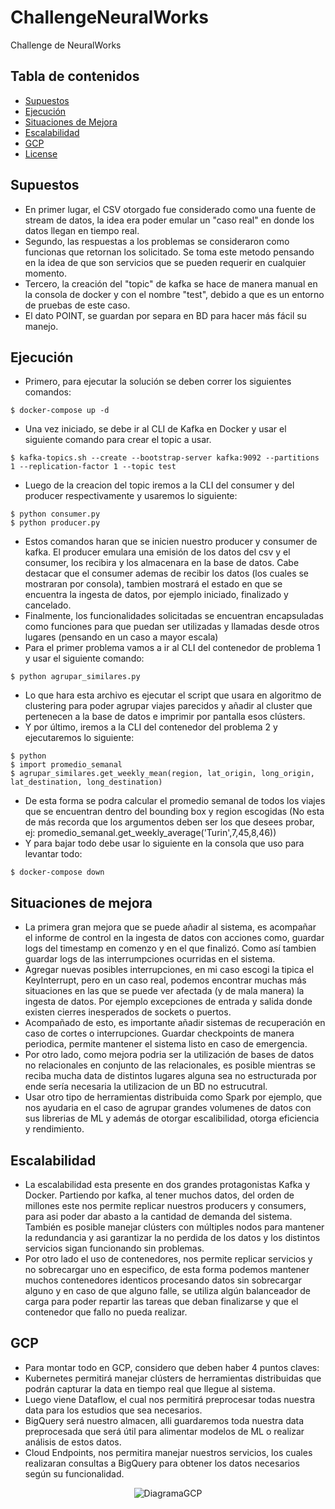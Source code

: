 # ChallengeNeuralWorks
Challenge de NeuralWorks

## Tabla de contenidos

- [Supuestos](#Supuestos)
- [Ejecución](#Ejecucion)
- [Situaciones de Mejora](#Situaciones_de_Mejoras)
- [Escalabilidad](#Escalabilidad)
- [GCP](#GCP)
- [License](#license)

## Supuestos
- En primer lugar, el CSV otorgado fue considerado como una fuente de stream de datos, la idea era poder emular un "caso real" en donde los datos llegan en tiempo real.
- Segundo, las respuestas a los problemas se consideraron como funcionas que retornan los solicitado. Se toma este metodo pensando en la idea de que son servicios que se pueden requerir en cualquier momento.
- Tercero, la creación del "topic" de kafka se hace de manera manual en la consola de docker y con el nombre "test", debido a que es un entorno de pruebas de este caso.
- El dato POINT, se guardan por separa en BD para hacer más fácil su manejo.

## Ejecución
- Primero, para ejecutar la solución se deben correr los siguientes comandos:
```shell
$ docker-compose up -d
```
- Una vez iniciado, se debe ir al CLI de Kafka en Docker y usar el siguiente comando para crear el topic a usar.
```shell
$ kafka-topics.sh --create --bootstrap-server kafka:9092 --partitions 1 --replication-factor 1 --topic test
```
- Luego de la creacion del topic iremos a la CLI del consumer y del producer respectivamente y usaremos lo siguiente:
```shell
$ python consumer.py
$ python producer.py
```
- Estos comandos haran que se inicien nuestro producer y consumer de kafka. El producer emulara una emisión de los datos del csv y el consumer, los recibira y los almacenara en la base de datos. Cabe destacar que el consumer ademas de recibir los datos (los cuales se mostraran por consola), tambien mostrará el estado en que se encuentra la ingesta de datos, por ejemplo iniciado, finalizado y cancelado.
- Finalmente, los funcionalidades solicitadas se encuentran encapsuladas como funciones para que puedan ser utilizadas y llamadas desde otros lugares (pensando en un caso a mayor escala)
- Para el primer problema vamos a ir al CLI del contenedor de problema 1 y usar el siguiente comando:
```shell
$ python agrupar_similares.py
```
- Lo que hara esta archivo es ejecutar el script que usara en algoritmo de clustering para poder agrupar viajes parecidos y añadir al cluster que pertenecen a la base de datos e imprimir por pantalla esos clústers.
- Y por último, iremos a la CLI del contenedor del problema 2 y ejecutaremos lo siguiente:
```shell
$ python
$ import promedio_semanal
$ agrupar_similares.get_weekly_mean(region, lat_origin, long_origin, lat_destination, long_destination)
```
- De esta forma se podra calcular el promedio semanal de todos los viajes que se encuentran dentro del bounding box y region escogidas (No esta de más recorda que los argumentos deben ser los que desees probar, ej: promedio_semanal.get_weekly_average('Turin',7,45,8,46))
- Y para bajar todo debe usar lo siguiente en la consola que uso para levantar todo:
```shell
$ docker-compose down
```
## Situaciones de mejora
- La primera gran mejora que se puede añadir al sistema, es acompañar el informe de control en la ingesta de datos con acciones como, guardar logs del timestamp en comenzo y en el que finalizó. Como así tambien guardar logs de las interrumpciones ocurridas en el sistema.
- Agregar nuevas posibles interrupciones, en mi caso escogi la tipica el KeyInterrupt, pero en un caso real, podemos encontrar muchas más situaciones en las que se puede ver afectada (y de mala manera) la ingesta de datos. Por ejemplo excepciones de entrada y salida donde existen cierres inesperados de sockets o puertos.
- Acompañado de esto, es importante añadir sistemas de recuperación en caso de cortes o interrupciones. Guardar checkpoints de manera periodica, permite mantener el sistema listo en caso de emergencia.
- Por otro lado, como mejora podria ser la utilización de bases de datos no relacionales en conjunto de las relacionales, es posible mientras se reciba mucha data de distintos lugares alguna sea no estructurada por ende sería necesaria la utilizacion de un BD no estrucutral.
- Usar otro tipo de herramientas distribuida como Spark por ejemplo, que nos ayudaria en el caso de agrupar grandes volumenes de datos con sus librerias de ML y además de otorgar escalibilidad, otorga eficiencia y rendimiento.
## Escalabilidad
- La escalabilidad esta presente en dos grandes protagonistas Kafka y Docker. Partiendo por kafka, al tener muchos datos, del orden de millones este nos permite replicar nuestros producers y consumers, para asi poder dar abasto a la cantidad de demanda del sistema. También es posible manejar clústers con múltiples nodos para mantener la redundancia y asi garantizar la no perdida de los datos y los distintos servicios sigan funcionando sin problemas.
- Por otro lado el uso de contenedores, nos permite replicar servicios y no sobrecargar uno en especifico, de esta forma podemos mantener muchos contenedores identicos procesando datos sin sobrecargar alguno y en caso de que alguno falle, se utiliza algún balanceador de carga para poder repartir las tareas que deban finalizarse y que el contenedor que fallo no pueda realizar.
  
## GCP
- Para montar todo en GCP, considero que deben haber 4 puntos claves:
- Kubernetes permitirá manejar clústers de herramientas distribuidas que podrán capturar la data en tiempo real que llegue al sistema.
- Luego viene Dataflow, el cual nos permitirá preprocesar todas nuestra data para los estudios que sea necesarios.
- BigQuery será nuestro almacen, alli guardaremos toda nuestra data preprocesada que será útil para alimentar modelos de ML o realizar análisis de estos datos.
- Cloud Endpoints, nos permitira manejar nuestros servicios, los cuales realizaran consultas a BigQuery para obtener los datos necesarios según su funcionalidad.
  
<p align="center">
  <img src="https://github.com/TomasFuentesA/ChallengeNeuralWorks/assets/69986261/8c6b7e24-8f40-4af5-abe4-7acc2d8e84be" alt="DiagramaGCP">
</p>

